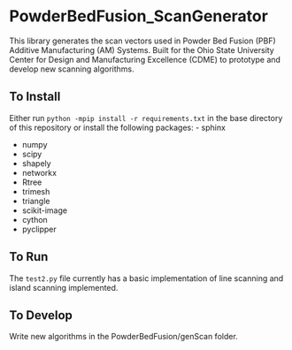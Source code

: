 # PowderBedFusion_ScanGenerator

This library generates the scan vectors used in Powder Bed Fusion (PBF) Additive Manufacturing (AM) Systems. Built for the Ohio State University Center for Design and Manufacturing Excellence (CDME) to prototype and develop new scanning algorithms.

## To Install

Either run `python -mpip install -r requirements.txt` in the base directory of this repository or install the following packages: - sphinx  
 - numpy  
 - scipy  
 - shapely  
 - networkx  
 - Rtree  
 - trimesh  
 - triangle  
 - scikit-image  
 - cython  
 - pyclipper

## To Run

The `test2.py` file currently has a basic implementation of line scanning and island scanning implemented.

## To Develop

Write new algorithms in the PowderBedFusion/genScan folder.

